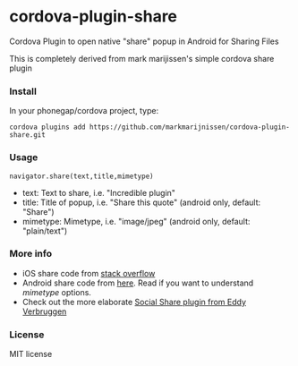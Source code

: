 cordova-plugin-share
====================

Cordova Plugin to open native "share" popup in Android for Sharing Files

This is completely derived from mark marijissen's simple cordova share plugin

### Install

In your phonegap/cordova project, type:

`cordova plugins add https://github.com/markmarijnissen/cordova-plugin-share.git`

### Usage

`navigator.share(text,title,mimetype)`

* text: Text to share, i.e. "Incredible plugin"
* title: Title of popup, i.e. "Share this quote" (android only, default: "Share")
* mimetype: Mimetype, i.e. "image/jpeg" (android only, default: "plain/text")

### More info

* iOS share code from [stack overflow](http://stackoverflow.com/questions/12546574/using-apple-icons-with-ios-6)
* Android share code from [here](http://developer.android.com/training/sharing/send.html). Read if you want to understand *mimetype* options.
* Check out the more elaborate [Social Share plugin from Eddy Verbruggen](https://github.com/EddyVerbruggen/SocialSharing-PhoneGap-Plugin/)

### License

MIT license


